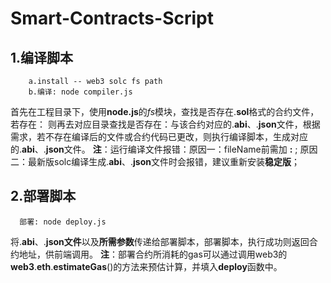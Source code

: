 # Smart-Contracts-Script

##  1.编译脚本
		a.install -- web3 solc fs path
		b.编译: node compiler.js
   首先在工程目录下，使用**node.js**的*fs*模块，查找是否存在.**sol**格式的合约文件， 若存在：
   则再去对应目录查找是否存在：与该合约对应的.**abi**、.**json**文件，根据需求，若不存在编译后的文件或合约代码已更改，则执行编译脚本，生成对应的.**abi**、.**json**文件。
   **注**：运行编译文件报错：原因一：fileName前需加 **:** ; 原因二：最新版solc编译生成.**abi**、.**json**文件时会报错，建议重新安装**稳定版**；
##  2.部署脚本
	  部署: node deploy.js
将.**abi**、.**json文件**以及**所需参数**传递给部署脚本，部署脚本，执行成功则返回合约地址，供前端调用。
   **注**：部署合约所消耗的gas可以通过调用web3的**web3**.**eth**.**estimateGas**()的方法来预估计算，并填入**deploy**函数中。